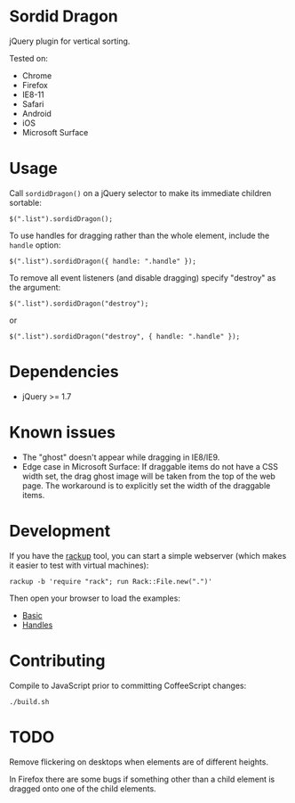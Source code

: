 Sordid Dragon
=============

jQuery plugin for vertical sorting.

Tested on:
* Chrome
* Firefox
* IE8-11
* Safari
* Android
* iOS
* Microsoft Surface

Usage
=====

Call `sordidDragon()` on a jQuery selector to make its immediate children sortable:

    $(".list").sordidDragon();

To use handles for dragging rather than the whole element, include the `handle` option:

    $(".list").sordidDragon({ handle: ".handle" });

To remove all event listeners (and disable dragging) specify "destroy" as the argument:

    $(".list").sordidDragon("destroy");

or

    $(".list").sordidDragon("destroy", { handle: ".handle" });

Dependencies
============

* jQuery >= 1.7


Known issues
============

* The "ghost" doesn't appear while dragging in IE8/IE9.
* Edge case in Microsoft Surface: If draggable items do not have a CSS width set, the drag ghost image will be taken from the top of the web page. The workaround is to explicitly set the width of the draggable items.


Development
===========

If you have the [rackup](https://rack.github.io/) tool, you can start a simple
webserver (which makes it easier to test with virtual machines):

    rackup -b 'require "rack"; run Rack::File.new(".")'

Then open your browser to load the examples:

- [Basic](http://localhost:9292/examples/basic.html)
- [Handles](http://localhost:9292/examples/handles.html)


Contributing
============

Compile to JavaScript prior to committing CoffeeScript changes:

    ./build.sh


TODO
====

Remove flickering on desktops when elements are of different heights.

In Firefox there are some bugs if something other than a child element is
dragged onto one of the child elements.
